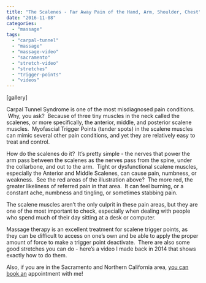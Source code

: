 ```yaml
---
title: "The Scalenes - Far Away Pain of the Hand, Arm, Shoulder, Chest"
date: "2016-11-08"
categories: 
  - "massage"
tags: 
  - "carpal-tunnel"
  - "massage"
  - "massage-video"
  - "sacramento"
  - "stretch-video"
  - "stretches"
  - "trigger-points"
  - "videos"
---
```


\[gallery\]

Carpal Tunnel Syndrome is one of the most misdiagnosed pain conditions.  Why, you ask?  Because of three tiny muscles in the neck called the scalenes, or more specifically, the anterior, middle, and posterior scalene muscles.  Myofascial Trigger Points (tender spots) in the scalene muscles can mimic several other pain conditions, and yet they are relatively easy to treat and control.

How do the scalenes do it?  It’s pretty simple - the nerves that power the arm pass between the scalenes as the nerves pass from the spine, under the collarbone, and out to the arm.  Tight or dysfunctional scalene muscles, especially the Anterior and Middle Scalenes, can cause pain, numbness, or weakness.  See the red areas of the illustration above?  The more red, the greater likeliness of referred pain in that area.  It can feel burning, or a constant ache, numbness and tingling, or sometimes stabbing pain.

The scalene muscles aren’t the only culprit in these pain areas, but they are one of the most important to check, especially when dealing with people who spend much of their day sitting at a desk or computer.

Massage therapy is an excellent treatment for scalene trigger points, as they can be difficult to access on one’s own and be able to apply the proper amount of force to make a trigger point deactivate.  There are also some good stretches you can do - here’s a video I made back in 2014 that shows exactly how to do them.

Also, if you are in the Sacramento and Northern California area, [you can book an](http://paulbrownmassagetherapy.fullslate.com) appointment with me!
